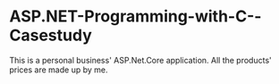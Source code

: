 # ASP.NET-Programming-with-C--Casestudy

This is a personal business' ASP.Net.Core application.
All the products' prices are made up by me.
